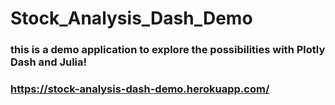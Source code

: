 # Stock_Analysis_Dash_Demo
### this is a demo application to explore the possibilities with Plotly Dash and Julia!
### https://stock-analysis-dash-demo.herokuapp.com/
